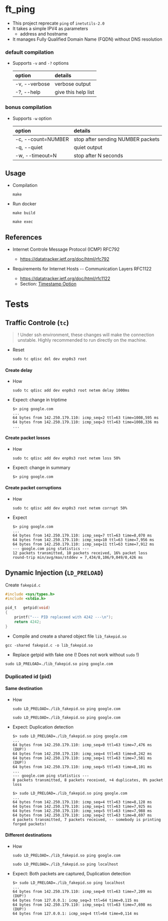 # ft_ping

- This project reprecate `ping` of `inetutils-2.0`
- It takes a simple IPV4 as parameters
  - address and hostname
- It manages Fully Qualified Domain Name (FQDN) without DNS resolution

### default compilation

- Supports `-v` and `-?` options

  | option | details |
  | :- | :- |
  | -v, --verbose | verbose output |
  | -?, --help | give this help list |

### bonus compilation

- Supports `-w` option

  | option | details |
  | :- | :- |
  | -c, --count=NUMBER | stop after sending NUMBER packets |
  | -q, --quiet | quiet output |
  | -w, --timeout=N | stop after N seconds |

## Usage

- Compilation
  ```
  make
  ```

- Run docker
  ```
  make build
  ```
  ```
  make exec
  ```

## References

- Internet Controle Message Protocol (ICMP) RFC792
  - https://datatracker.ietf.org/doc/html/rfc792

- Requirements for Internet Hosts -- Communication Layers RFC1122
  - https://datatracker.ietf.org/doc/html/rfc1122
  - Section: [Timestamp Option](https://datatracker.ietf.org/doc/html/rfc1122#:~:text=is%20OPTIONAL.%0A%0A%0A%20%20%20%20%20%20%20%20%20%20%20%20(e)-,Timestamp%20Option,-Implementation%20of%20originating)

# Tests

## Traffic Controle (`tc`)

> ! Under ssh environment, these changes will make the connection unstable.
> Highly recommended to run directly on the machine.

- Reset
  ```
  sudo tc qdisc del dev enp0s3 root
  ```

#### Create delay

- How

  ```
  sudo tc qdisc add dev enp0s3 root netem delay 1000ms
  ```

- Expect: change in triptime
  ```shell
  $> ping google.com
  ...
  64 bytes from 142.250.179.110: icmp_seq=2 ttl=63 time=1008,595 ms
  64 bytes from 142.250.179.110: icmp_seq=3 ttl=63 time=1008,336 ms
  ...
  ```

#### Create packet losses
- How
  ```
  sudo tc qdisc add dev enp0s3 root netem loss 50%
  ```

- Expect: change in summary
  ```shell
  $> ping google.com
  ```

#### Create packet corruptions

- How
  ```
  sudo tc qdisc add dev enp0s3 root netem corrupt 50%
  ```

- Expect
  ```shell
  $> ping google.com
  ...
  64 bytes from 142.250.179.110: icmp_seq=7 ttl=63 time=8,070 ms
  64 bytes from 142.250.179.110: icmp_seq=10 ttl=63 time=7,956 ms
  64 bytes from 142.250.179.110: icmp_seq=11 ttl=63 time=7,912 ms
  --- google.com ping statistics ---
  12 packets transmitted, 10 packets received, 16% packet loss
  round-trip min/avg/max/stddev = 7,434/8,106/9,049/0,426 ms
  ```

## Dynamic Injection (`LD_PRELOAD`)

Create `fakepid.c`
```c
#include <sys/types.h>
#include <stdio.h>

pid_t	getpid(void)
{
	printf("--- PID replaceed with 4242 ---\n");
	return 4242;
}
```

- Compile and create a shared object file `lib_fakepid.so`
```
gcc -shared fakepid.c -o lib_fakepid.so
```

- Replace getpid with fake one (! Does not work without `sudo` !)
```
sudo LD_PRELOAD=./lib_fakepid.so ping google.com
```

### Duplicated id (pid)

#### Same destination
- How
  ```
  sudo LD_PRELOAD=./lib_fakepid.so ping google.com
  ```
  ```
  sudo LD_PRELOAD=./lib_fakepid.so ping google.com
  ```

- Expect: Duplication detection
  ```shell
  $> sudo LD_PRELOAD=./lib_fakepid.so ping google.com
  ...
  64 bytes from 142.250.179.110: icmp_seq=0 ttl=63 time=7,476 ms (DUP!)
  64 bytes from 142.250.179.110: icmp_seq=4 ttl=63 time=8,242 ms
  64 bytes from 142.250.179.110: icmp_seq=1 ttl=63 time=7,581 ms (DUP!)
  64 bytes from 142.250.179.110: icmp_seq=5 ttl=63 time=8,101 ms
  ...
  --- google.com ping statistics ---
  8 packets transmitted, 8 packets received, +4 duplicates, 0% packet loss
  ```
  ```shell
  $> sudo LD_PRELOAD=./lib_fakepid.so ping google.com
  ...
  64 bytes from 142.250.179.110: icmp_seq=4 ttl=63 time=8,128 ms
  64 bytes from 142.250.179.110: icmp_seq=1 ttl=63 time=7,925 ms
  64 bytes from 142.250.179.110: icmp_seq=5 ttl=63 time=7,988 ms
  64 bytes from 142.250.179.110: icmp_seq=2 ttl=63 time=8,697 ms
  4 packets transmitted, 7 packets received, -- somebody is printing forged packets!
  ```

#### Different destinations
- How
  ```
  sudo LD_PRELOAD=./lib_fakepid.so ping google.com
  ```
  ```
  sudo LD_PRELOAD=./lib_fakepid.so ping localhost
  ```

- Expect: Both packets are captured, Duplication detection
  ```
  $> sudo LD_PRELOAD=./lib_fakepid.so ping localhost
  ...
  64 bytes from 142.250.179.110: icmp_seq=0 ttl=63 time=7,209 ms (DUP!)
  64 bytes from 127.0.0.1: icmp_seq=3 ttl=64 time=0,115 ms
  64 bytes from 142.250.179.110: icmp_seq=1 ttl=63 time=7,698 ms (DUP!)
  64 bytes from 127.0.0.1: icmp_seq=4 ttl=64 time=0,114 ms
  ```